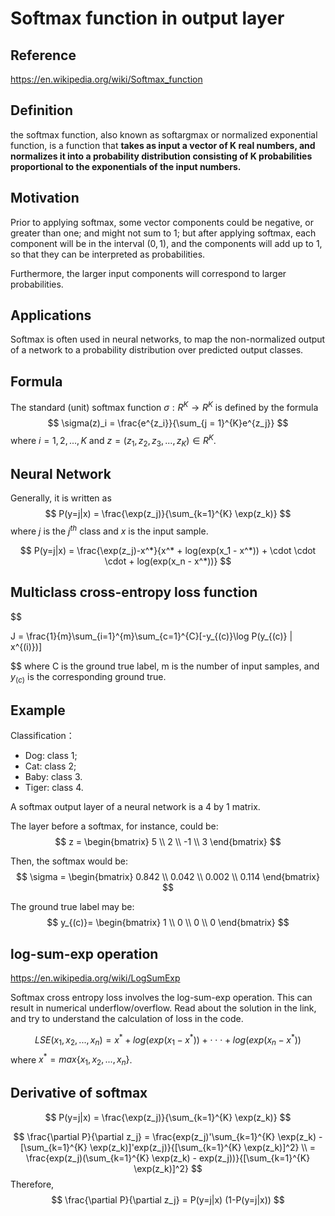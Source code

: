# Softmax function in output layer

## Reference

https://en.wikipedia.org/wiki/Softmax_function

## Definition
the softmax function, also known as softargmax or normalized exponential function, is a function that **takes as input a vector of K real numbers, and normalizes it into a probability distribution consisting of K probabilities proportional to the exponentials of the input numbers.** 

## Motivation
Prior to applying softmax, some vector components could be negative, or greater than one; and might not sum to 1; but after applying softmax, each component will be in the interval $(0,1)$, and the components will add up to 1, so that they can be interpreted as probabilities. 

Furthermore, the larger input components will correspond to larger probabilities. 

## Applications
Softmax is often used in neural networks, to map the non-normalized output of a network to a probability distribution over predicted output classes.

## Formula
The standard (unit) softmax function $\sigma: R^{K} \rightarrow R^{K}$ is defined by the formula
$$
\sigma(z)_i = \frac{e^{z_i}}{\sum_{j = 1}^{K}e^{z_j}}
$$
where $i = 1, 2, ..., K$ and $z = (z_1, z_2, z_3, ..., z_K) \in R^{K}$.

## Neural Network
Generally, it is written as
$$
P(y=j|x) = \frac{\exp(z_j)}{\sum_{k=1}^{K} \exp(z_k)}
$$
where $j$ is the $j^{th}$ class and $x$ is the input sample.

$$
P(y=j|x) = \frac{\exp(z_j)-x^*}{x^* + log(exp(x_1 - x^*)) + \cdot \cdot \cdot + log(exp(x_n - x^*))}
$$

## Multiclass cross-entropy loss function
$$

J = \frac{1}{m}\sum_{i=1}^{m}\sum_{c=1}^{C}[-y_{(c)}\log P(y_{(c)} | x^{(i)})]

$$
where C is the ground true label, m is the number of input samples, and $y_{(c)}$ is the corresponding ground true.

## Example
Classification：
- Dog: class 1;
- Cat: class 2;
- Baby: class 3.
- Tiger: class 4.

A softmax output layer of a neural network is a 4 by 1 matrix.

The layer before a softmax, for instance, could be:
$$
z = 
\begin{bmatrix}
5 \\
2 \\
-1 \\
3
\end{bmatrix}
$$

Then, the softmax would be:
$$
\sigma = 
\begin{bmatrix}
0.842 \\
0.042 \\
0.002 \\
0.114
\end{bmatrix}
$$

The ground true label may be:
$$
y_{(c)}=
\begin{bmatrix}
1 \\
0 \\
0 \\
0
\end{bmatrix}
$$

## log-sum-exp operation
https://en.wikipedia.org/wiki/LogSumExp

Softmax cross entropy loss involves the log-sum-exp operation. This can result in numerical underflow/overflow. Read about the solution in the link, and try to understand the calculation of loss in the code.

$$
LSE(x_1, x_2, ..., x_n) = x^* + log(exp(x_1 - x^*)) + \cdot \cdot \cdot + log(exp(x_n - x^*))
$$
where $x^* = max\{x_1, x_2, ... ,x_n\}$. 

## Derivative of softmax
$$
P(y=j|x) = \frac{\exp(z_j)}{\sum_{k=1}^{K} \exp(z_k)}
$$

$$
\frac{\partial P}{\partial z_j} 
= \frac{exp(z_j)'\sum_{k=1}^{K} \exp(z_k) - [\sum_{k=1}^{K} \exp(z_k)]'exp(z_j)}{[\sum_{k=1}^{K} \exp(z_k)]^2} \\
= \frac{exp(z_j)(\sum_{k=1}^{K} \exp(z_k) - exp(z_j))}{[\sum_{k=1}^{K} \exp(z_k)]^2}
$$
Therefore, 
$$
\frac{\partial P}{\partial z_j} = P(y=j|x) (1-P(y=j|x))
$$

